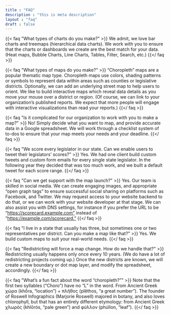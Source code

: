 ```yaml
---
title : "FAQ"
description : "this is meta description"
layout : "faq"
draft : false
---
```

{{< faq "What types of charts do you make?" >}}
We admit, we love bar charts and treemaps (hierarchical data charts). We work with you to ensure that the charts or dashboards we create are the best match for your data. (Heat maps, Bubble Charts, Line Charts, Tables, Filter, Search, etc.)
{{</ faq >}}

{{< faq "What types of maps do you make?" >}}
“Choropleth” maps are a popular thematic map type. Choropleth maps use colors, shading patterns or symbols to represent data within areas such as counties or legislative districts.  Optionally, we can add an underlying street map to help users to orient. We like to build interactive maps which reveal data details as you move your mouse over a district or region. (Of course, we can link to your organization’s published reports. We expect that more people will engage with interactive visualizations than read your reports.)
{{</ faq >}}

{{< faq "Is it complicated for our organization to work with you to make a map?" >}}
No! Simply decide what you want to map, and provide accurate data in a Google spreadsheet. We will work through a checklist system of to-dos to ensure that your map meets your needs and your deadline.
{{</ faq >}}

{{< faq "We score every legislator in our state. Can we enable users to tweet their legislators’ scores?" >}}
Yes. We had one client build custom tweets and custom form emails for every single state legislator. In the following year they decided that was too much work, and we built a default tweet for each score range.
{{</ faq >}}

{{< faq "Can we get support with the map launch?" >}}
Yes. Our team is skilled in social media. We can create engaging images, and appropriate “open graph tags” to ensure successful social sharing on platforms such as Facebook, and Twitter. We may request access to your website backend to do that, or we can work with your website developer at that stage. We can also assist you with DNS settings, for instance if you prefer the URL to be “https://scorecard.example.com” instead of “https://example.com/scorecard.”
{{</ faq >}}

{{< faq "I live in a state that usually has three, but sometimes one or two representatives per district. Can you make a map like that?" >}}
Yes. We build custom maps to suit your real-world needs.
{{</ faq >}}

{{< faq "Redistricting will force a map change. How do we handle that?" >}}
Redistricting usually happens only once every 10 years. (We do have a lot of redistricting projects coming up.) Once the new districts are known, we will create a new boundary or dot map layer, and modify the spreadsheet, accordingly.
{{</ faq >}}


{{< faq "What’s a fun fact about the word “choropleth?”" >}}
Note that the first two syllables (“Choro”) have no “L” in the word. From Ancient Greek χώρα (khṓra, “location”) + πλῆθος (plêthos, “a great number”). The founder of Roswell Infographics (Marjorie Roswell) majored in botany, and also loves chlorophyll, but that has an entirely different etymology: from Ancient Greek χλωρός (khlōrós, “pale green”) and φύλλον (phúllon, “leaf”).
{{</ faq >}}

